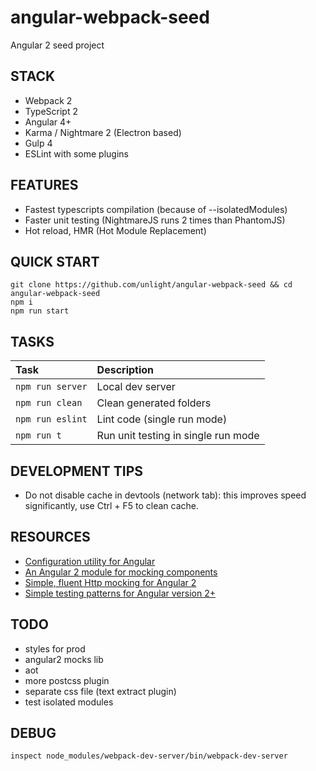 angular-webpack-seed
====================
Angular 2 seed project

STACK
---
* Webpack 2
* TypeScript 2
* Angular 4+
* Karma / Nightmare 2 (Electron based)
* Gulp 4
* ESLint with some plugins

FEATURES
---
* Fastest typescripts compilation (because of --isolatedModules)
* Faster unit testing (NightmareJS runs 2 times than PhantomJS)
* Hot reload, HMR (Hot Module Replacement)

QUICK START
---
```
git clone https://github.com/unlight/angular-webpack-seed && cd angular-webpack-seed
npm i 
npm run start
```

TASKS
---
| Task             | Description                         |
|:-----------------|:------------------------------------|
| `npm run server`  | Local dev server                    |
| `npm run clean`  | Clean generated folders             |
| `npm run eslint` | Lint code (single run mode)         |
| `npm run t`      | Run unit testing in single run mode |

DEVELOPMENT TIPS
---
* Do not disable cache in devtools (network tab): this improves speed significantly, use Ctrl + F5 to clean cache.

RESOURCES
---
* [Configuration utility for Angular](https://github.com/nglibs/config)
* [An Angular 2 module for mocking components](https://github.com/cnunciato/ng2-mock-component)
* [Simple, fluent Http mocking for Angular 2](https://github.com/CodeSequence/respond-ng)
* [Simple testing patterns for Angular version 2+](https://github.com/juristr/angular-testing-recipes)

TODO
---
* styles for prod
* angular2 mocks lib
* aot
* more postcss plugin
* separate css file (text extract plugin)
* test isolated modules

DEBUG
---
```
inspect node_modules/webpack-dev-server/bin/webpack-dev-server
```

